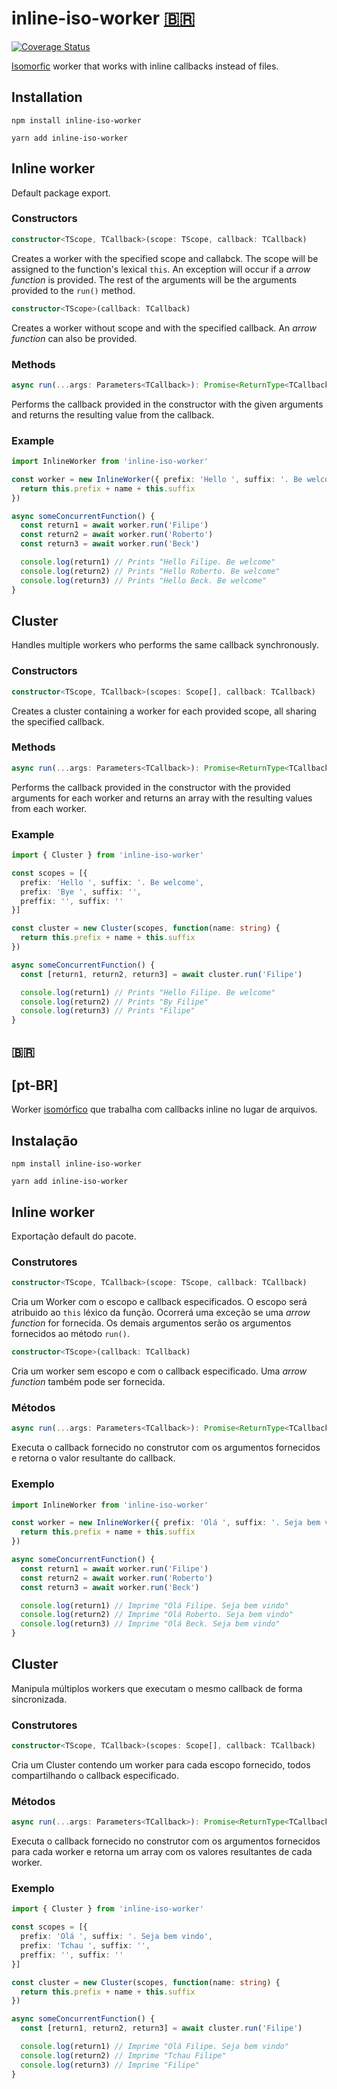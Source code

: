 # inline-iso-worker [🇧🇷](#pt-br)

[![Coverage Status](https://coveralls.io/repos/github/FilipeBeck/inline-iso-worker/badge.svg?branch=master)](https://coveralls.io/github/FilipeBeck/inline-iso-worker?branch=master)

[Isomorfic](https://medium.com/airbnb-engineering/isomorphic-javascript-the-future-of-web-apps-10882b7a2ebc) worker that works with inline callbacks instead of files.

## Installation

`npm install inline-iso-worker`

`yarn add inline-iso-worker`

## Inline worker

Default package export.

### Constructors

```typescript
constructor<TScope, TCallback>(scope: TScope, callback: TCallback)
```

Creates a worker with the specified scope and callabck. The scope will be assigned to the function's lexical `this`. An exception will occur if a _arrow function_ is provided. The rest of the arguments will be the arguments provided to the `run()` method.

```typescript
constructor<TScope>(callback: TCallback)
```

Creates a worker without scope and with the specified callback. An _arrow function_ can also be provided.

### Methods

```typescript
async run(...args: Parameters<TCallback>): Promise<ReturnType<TCallback>>
```

Performs the callback provided in the constructor with the given arguments and returns the resulting value from the callback.

### Example

```typescript
import InlineWorker from 'inline-iso-worker'

const worker = new InlineWorker({ prefix: 'Hello ', suffix: '. Be welcome', }, function(name: string) {
  return this.prefix + name + this.suffix
})

async someConcurrentFunction() {
  const return1 = await worker.run('Filipe')
  const return2 = await worker.run('Roberto')
  const return3 = await worker.run('Beck')

  console.log(return1) // Prints "Hello Filipe. Be welcome"
  console.log(return2) // Prints "Hello Roberto. Be welcome"
  console.log(return3) // Prints "Hello Beck. Be welcome"
}
```

## Cluster

Handles multiple workers who performs the same callback synchronously.

### Constructors

```typescript
constructor<TScope, TCallback>(scopes: Scope[], callback: TCallback)
```

Creates a cluster containing a worker for each provided scope, all sharing the specified callback.

### Methods

```typescript
async run(...args: Parameters<TCallback>): Promise<ReturnType<TCallback>[]>
```

Performs the callback provided in the constructor with the provided arguments for each worker and returns an array with the resulting values from each worker.

### Example

```typescript
import { Cluster } from 'inline-iso-worker'

const scopes = [{
  prefix: 'Hello ', suffix: '. Be welcome',
  prefix: 'Bye ', suffix: '',
  preffix: '', suffix: ''
}]

const cluster = new Cluster(scopes, function(name: string) {
  return this.prefix + name + this.suffix
})

async someConcurrentFunction() {
  const [return1, return2, return3] = await cluster.run('Filipe')

  console.log(return1) // Prints "Hello Filipe. Be welcome"
  console.log(return2) // Prints "By Filipe"
  console.log(return3) // Prints "Filipe"
}
```

## 🇧🇷

## __[pt-BR]__

Worker [isomórfico](https://medium.com/pensamentos-js/um-futuro-chamado-javascript-isomorfico-fa43af60d132) que trabalha com callbacks inline no lugar de arquivos.

## Instalação

`npm install inline-iso-worker`

`yarn add inline-iso-worker`

## Inline worker

Exportação default do pacote.

### Construtores

```typescript
constructor<TScope, TCallback>(scope: TScope, callback: TCallback)
```

Cria um Worker com o escopo e callback especificados. O escopo será atribuido ao `this` léxico da função. Ocorrerá uma exceção se uma _arrow function_ for fornecida. Os demais argumentos serão os argumentos fornecidos ao método `run()`.

```typescript
constructor<TScope>(callback: TCallback)
```

Cria um worker sem escopo e com o callback especificado. Uma _arrow function_ também pode ser fornecida.

### Métodos

```typescript
async run(...args: Parameters<TCallback>): Promise<ReturnType<TCallback>>
```

Executa o callback fornecido no construtor com os argumentos fornecidos e retorna o valor resultante do callback.

### Exemplo

```typescript
import InlineWorker from 'inline-iso-worker'

const worker = new InlineWorker({ prefix: 'Olá ', suffix: '. Seja bem vindo', }, function(name: string) {
  return this.prefix + name + this.suffix
})

async someConcurrentFunction() {
  const return1 = await worker.run('Filipe')
  const return2 = await worker.run('Roberto')
  const return3 = await worker.run('Beck')

  console.log(return1) // Imprime "Olá Filipe. Seja bem vindo"
  console.log(return2) // Imprime "Olá Roberto. Seja bem vindo"
  console.log(return3) // Imprime "Olá Beck. Seja bem vindo"
}
```

## Cluster

Manipula múltiplos workers que executam o mesmo callback de forma sincronizada.

### Construtores

```typescript
constructor<TScope, TCallback>(scopes: Scope[], callback: TCallback)
```

Cria um Cluster contendo um worker para cada escopo fornecido, todos compartilhando o callback especificado.

### Métodos

```typescript
async run(...args: Parameters<TCallback>): Promise<ReturnType<TCallback>[]>
```

Executa o callback fornecido no construtor com os argumentos fornecidos para cada worker e retorna um array com os valores resultantes de cada worker.

### Exemplo

```typescript
import { Cluster } from 'inline-iso-worker'

const scopes = [{
  prefix: 'Olá ', suffix: '. Seja bem vindo',
  prefix: 'Tchau ', suffix: '',
  preffix: '', suffix: ''
}]

const cluster = new Cluster(scopes, function(name: string) {
  return this.prefix + name + this.suffix
})

async someConcurrentFunction() {
  const [return1, return2, return3] = await cluster.run('Filipe')

  console.log(return1) // Imprime "Olá Filipe. Seja bem vindo"
  console.log(return2) // Imprime "Tchau Filipe"
  console.log(return3) // Imprime "Filipe"
}
```
